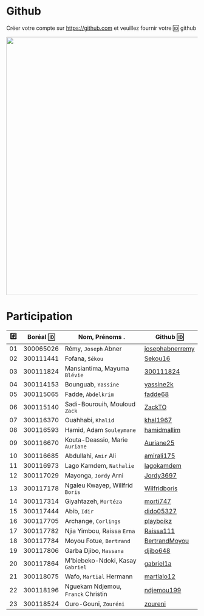 # Github

Créer votre compte sur https://github.com et veuillez fournir votre :id: github

<image src="staging.png" width="1160" height="680"></image>


# Participation

|:hash:| Boréal :id:| Nom, Prénoms .                     |  Github :id:                                          |
|------|------------|------------------------------------|-------------------------------------------------------| 
|   01 |  300065026 | Rémy, `Joseph` Abner               | [josephabnerremy](https://github.com/josephabnerremy) |
|   02 |  300111441 | Fofana, `Sékou`                    | [Sekou16](https://github.com/Sekou16)                 |
|   03 |  300111824 | Mansiantima, Mayuma `Blévie`       | [300111824](https://github.com/300111824)             |
|   04 |  300114153 | Bounguab, `Yassine`                | [yassine2k](https://github.com/yassine2k)             |
|   05 |  300115065 | Fadde, `Abdelkrim`                 | [fadde68](https://github.com/fadde68)                 |
|   06 |  300115140 | Sadi-Bourouih, Mouloud `Zack`      | [ZackTO](https://github.com/ZackTO)                   |
|   07 |  300116370 | Ouahhabi, `Khalid`                 | [khal1967](https://github.com/khal1967)               |
|   08 |  300116593 | Hamid, Adam `Souleymane`           | [hamidmallim](https://github.com/hamidmallim)         |
|   09 |  300116670 | Kouta-Deassio, Marie `Auriane`     | [Auriane25](https://github.com/Auriane25)             |
|   10 |  300116685 | Abdullahi, `Amir` Ali              | [amirali175](https://github.com/amirali175)           |
|   11 |  300116973 | Lago Kamdem, `Nathalie`            | [lagokamdem](https://github.com/lagokamdem)           |
|   12 |  300117029 | Mayonga, `Jordy` Arni              | [Jordy3697](https://github.com/Jordy3697)             |
|   13 |  300117178 | Ngaleu Kwayep, Willfrid `Boris`    | [Wilfridboris](https://github.com/Wilfridboris)       |
|   14 |  300117314 | Giyahtazeh, `Mortéza`              | [morti747](https://github.com/morti747)               |
|   15 |  300117444 | Abib, `Idir`                       | [dido05327](https://github.com/dido05327)             |
|   16 |  300117705 | Archange, `Corlings`               | [playboikz](https://github.com/playboikz)             |
|   17 |  300117782 | Njia Yimbou, Raissa `Erna`         | [Raissa111](https://github.com/Raissa111)             |
|   18 |  300117784 | Moyou Fotue, `Bertrand`            | [BertrandMoyou](https://github.com/BertrandMoyou)     |
|   19 |  300117806 | Garba Djibo, `Hassana`             | [djibo648](https://github.com/djibo648)               |
|   20 |  300117864 | M'biebeko-Ndoki, Kasay `Gabriel`   | [gabriel1a](https://github.com/gabriel1a)             |
|   21 |  300118075 | Wafo, `Martial` Hermann            | [martialo12](https://github.com/martialo12)           |
|   22 |  300118196 | Nguekam Ndjemou, `Franck` Christin | [ndjemou199](https://github.com/ndjemou199)           |
|   23 |  300118524 | Ouro-Gouni, `Zouréni`              | [zoureni](https://github.com/zoureni)                 |

